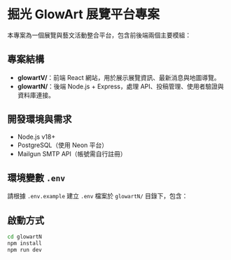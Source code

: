 # 掘光 GlowArt 展覽平台專案

本專案為一個展覽與藝文活動整合平台，包含前後端兩個主要模組：

## 專案結構
- **glowartV/**：前端 React 網站，用於展示展覽資訊、最新消息與地圖導覽。
- **glowartN/**：後端 Node.js + Express，處理 API、投稿管理、使用者驗證與資料庫連接。

## 開發環境與需求
- Node.js v18+
- PostgreSQL（使用 Neon 平台）
- Mailgun SMTP API（帳號需自行註冊）

## 環境變數 `.env`
請根據 `.env.example` 建立 `.env` 檔案於 `glowartN/` 目錄下，包含：

## 啟動方式
```bash
cd glowartN
npm install
npm run dev
